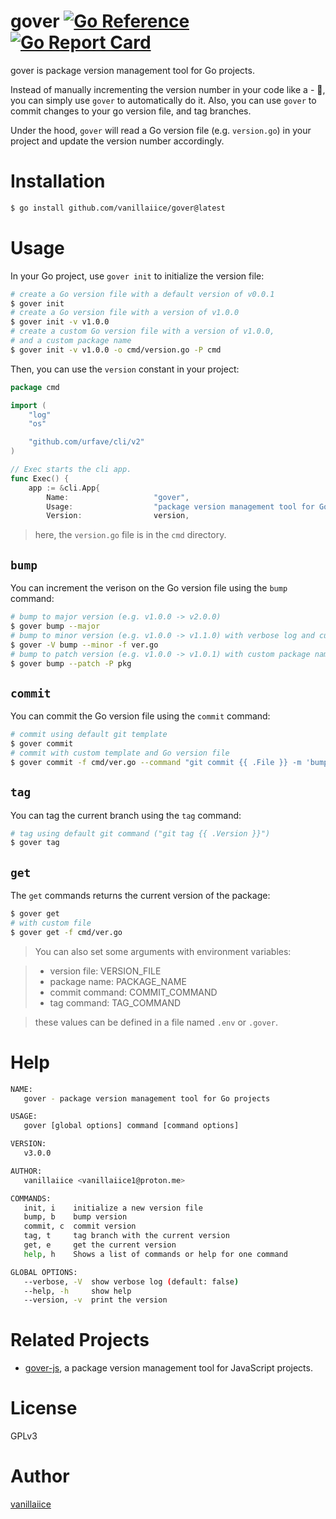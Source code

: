# gover [![Go Reference](https://pkg.go.dev/badge/golang.org/x/example.svg)](https://pkg.go.dev/github.com/vanillaiice/gover) [![Go Report Card](https://goreportcard.com/badge/github.com/vanillaiice/gover)](https://goreportcard.com/report/github.com/vanillaiice/gover)

gover is package version management tool for Go projects.

Instead of manually incrementing the version number in your code like a - 🗿,
you can simply use `gover` to automatically do it.
Also, you can use `gover` to commit changes to your go version file,
and tag branches.

Under the hood, `gover` will read a Go version file (e.g. `version.go`) in your project
and update the version number accordingly.

# Installation

```sh
$ go install github.com/vanillaiice/gover@latest
```

# Usage

In your Go project, use `gover init` to initialize the version file:

```sh
# create a Go version file with a default version of v0.0.1
$ gover init
# create a Go version file with a version of v1.0.0
$ gover init -v v1.0.0
# create a custom Go version file with a version of v1.0.0,
# and a custom package name
$ gover init -v v1.0.0 -o cmd/version.go -P cmd
```

Then, you can use the `version` constant in your project:

```go
package cmd

import (
	"log"
	"os"

	"github.com/urfave/cli/v2"
)

// Exec starts the cli app.
func Exec() {
	app := &cli.App{
		Name:                   "gover",
		Usage:                  "package version management tool for Go",
		Version:                version,
```

> here, the `version.go` file is in the `cmd` directory.

## `bump`

You can increment the verison on the Go version file using the `bump` command:

```sh
# bump to major version (e.g. v1.0.0 -> v2.0.0)
$ gover bump --major
# bump to minor version (e.g. v1.0.0 -> v1.1.0) with verbose log and custom Go version file
$ gover -V bump --minor -f ver.go
# bump to patch version (e.g. v1.0.0 -> v1.0.1) with custom package name
$ gover bump --patch -P pkg
```

## `commit`

You can commit the Go version file using the `commit` command:

```sh
# commit using default git template
$ gover commit
# commit with custom template and Go version file
$ gover commit -f cmd/ver.go --command "git commit {{ .File }} -m 'bump to {{ .Version }}'"
```

## `tag`

You can tag the current branch using the `tag` command:

```sh
# tag using default git command ("git tag {{ .Version }}")
$ gover tag
```

## `get`

The `get` commands returns the current version of the package:

```sh
$ gover get
# with custom file
$ gover get -f cmd/ver.go
```

> You can also set some arguments with environment variables:

> - version file: VERSION_FILE
> - package name: PACKAGE_NAME
> - commit command: COMMIT_COMMAND
> - tag command: TAG_COMMAND

> these values can be defined in a file named `.env` or `.gover`.

# Help

```sh
NAME:
   gover - package version management tool for Go projects

USAGE:
   gover [global options] command [command options]

VERSION:
   v3.0.0

AUTHOR:
   vanillaiice <vanillaiice1@proton.me>

COMMANDS:
   init, i    initialize a new version file
   bump, b    bump version
   commit, c  commit version
   tag, t     tag branch with the current version
   get, e     get the current version
   help, h    Shows a list of commands or help for one command

GLOBAL OPTIONS:
   --verbose, -V  show verbose log (default: false)
   --help, -h     show help
   --version, -v  print the version
```

# Related Projects

- [gover-js](https://github.com/vanillaiice/gover-js), a package version management tool for JavaScript projects.

# License

GPLv3

# Author

[vanillaiice](https://github.com/vanillaiice)
